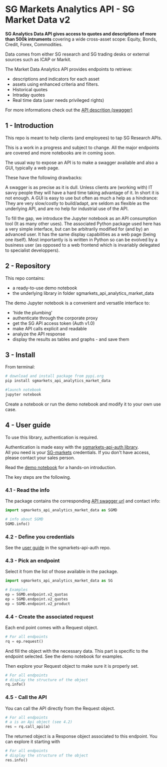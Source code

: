 # SG Markets Analytics API - SG Market Data v2

 **SG Analytics Data API gives access to quotes and descriptions of more than 500k intruments** covering a wide cross-asset scope: Equity, Bonds, Credit, Forex, Commodities. 

Data comes from either SG research and SG trading desks or external sources such as ICAP or Markit.

The Market Data Analytics API provides endpoints to retrieve:
+ descriptions and indicators for each asset
+ assets using enhanced criteria and filters.
+ Historical quotes
+ Intraday quotes
+ Real time data (user needs privileged rights)

For more informations check out the [API descrition (swagger)](https://analytics-api.sgmarkets.com/data/swagger/ui/index#/)

## 1 - Introduction

This repo is meant to help clients (and employees) to tap SG Research APIs.  

This is a work in a progress and subject to change. All the major endpoints are covered and more notebooks are in coming soon.

The usual way to expose an API is to make a swagger available and also a GUI, typically a web page.

These have the following drawbacks:

A swagger is as precise as it is dull. Unless clients are (working with) IT savvy people they will have a hard time taking advantage of it. In short it is not enough. 
A GUI is easy to use but often as much a help as a hindrance: They are very slow/costly to build/adapt, are seldom as flexible as the underlying API, and are no help for industrial use of the API.


To fill the gap, we introduce the Jupyter notebook as an API consumption tool (It as many other uses).
The associated Python package used here has a very simple interface, but can be arbitrarily modified for (and by) an advanced user. It has the same display capabilities as a web page (being one itself). Most importantly is is written in Python so can be evolved by a business user (as opposed to a web frontend which is invariably delegated to specialist developpers).

## 2 - Repository

This repo contains:
+ a ready-to-use demo notebook
+ the underlying library in folder sgmarkets_api_analytics_market_data

The demo Jupyter notebook is a convenient and versatile interface to:
+ 'hide the plumbing'
+ authenticate through the corporate proxy
+ get the SG API access token (Auth v1.0)
+ make API calls explicit and readable
+ analyze the API response
+ display the results as tables and graphs - and save them


## 3 - Install

From terminal:

```python
# download and install package from pypi.org
pip install sgmarkets_api_analytics_market_data

#launch notebook
jupyter notebook
```

Create a notebook or run the demo notebook and modify it to your own use case.


## 4 - User guide

To use this library, authentication is required.

Authentication is made easy with the [sgmarkets-api-auth library](https://gitlab.com/sgmarkets/sgmarkets-api-auth).  
All you need is your [SG-markets](https://www.sgmarkets.com/services) credentials. If you don't have access, please contact your sales person. 

Read the [demo notebook](https://nbviewer.jupyter.org/urls/gitlab.com/sgmarkets/sgmarkets-api-analytics-market-data/raw/master/demo-sg-analytics-market-data.ipynb) for a hands-on introduction.

The key steps are the following.

### 4.1 - Read the info

The package contains the corresponding [API swagger url](https://analytics-api.sgmarkets.com/data/swagger/ui/index#/) and contact info:

```python
import sgmarkets_api_analytics_market_data as SGMD

# info about SGMD
SGMD.info()
```

### 4.2 - Define you credentials

See the [user guide](https://gitlab.com/sgmarkets/sgmarkets-api-auth/blob/master/README.md) in the sgmarkets-api-auth repo.


### 4.3 - Pick an endpoint

Select it from the list of those available in the package.  

```python
import sgmarkets_api_analytics_market_data as SG

# Examples
ep = SGMD.endpoint.v2_quotas
ep = SGMD.endpoint.v2_quotes
ep = SGMD.endpoint.v2_product
```

### 4.4 - Create the associated request

Each end point comes with a Request object.  

```python
# For all endpoints
rq = ep.request()
```

And fill the object with the necessary data.
This part is specific to the endpoint selected.
See the demo notebook for examples.  

Then explore your Request object to make sure it is properly set.
```python
# For all endpoints
# display the structure of the object
rq.info()
```

### 4.5 - Call the API

You can call the API directly from the Request object.  

```python
# For all endpoints
# a is an Api object (see 4.2)
res = rq.call_api(a)
```

The returned object is a Response object associated to this endpoint.
You can explore it starting with

```python
# For all endpoints
# display the structure of the object
res.info()
```

